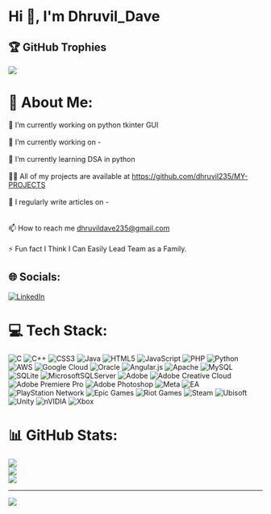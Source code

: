 #                                                                               Hi 👋, I'm Dhruvil_Dave                                                                                                                                            
## 🏆 GitHub Trophies
![](https://github-profile-trophy.vercel.app/?username=dhruvil235&theme=github_dark_dimmed&no-frame=false&no-bg=false&margin-w=4)
# 💫 About Me:
🔭 I’m currently working on  python tkinter GUI<br><br>🔭 I’m currently working on -<br><br>🌱 I’m currently learning DSA in python<br><br>👨‍💻 All of my projects are available at https://github.com/dhruvil235/MY-PROJECTS <br><br>📝 I regularly write articles on -<br><br><br>📫 How to reach me dhruvildave235@gmail.com<br><br>⚡ Fun fact I Think I Can Easily Lead Team as a Family.


## 🌐 Socials:
[![LinkedIn](https://img.shields.io/badge/LinkedIn-%230077B5.svg?logo=linkedin&logoColor=white)](https://www.linkedin.com/in/dhruvil-dave-037a0a326) 

# 💻 Tech Stack:
![C](https://img.shields.io/badge/c-%2300599C.svg?style=flat-square&logo=c&logoColor=white) ![C++](https://img.shields.io/badge/c++-%2300599C.svg?style=flat-square&logo=c%2B%2B&logoColor=white) ![CSS3](https://img.shields.io/badge/css3-%231572B6.svg?style=flat-square&logo=css3&logoColor=white) ![Java](https://img.shields.io/badge/java-%23ED8B00.svg?style=flat-square&logo=openjdk&logoColor=white) ![HTML5](https://img.shields.io/badge/html5-%23E34F26.svg?style=flat-square&logo=html5&logoColor=white) ![JavaScript](https://img.shields.io/badge/javascript-%23323330.svg?style=flat-square&logo=javascript&logoColor=%23F7DF1E) ![PHP](https://img.shields.io/badge/php-%23777BB4.svg?style=flat-square&logo=php&logoColor=white) ![Python](https://img.shields.io/badge/python-3670A0?style=flat-square&logo=python&logoColor=ffdd54) ![AWS](https://img.shields.io/badge/AWS-%23FF9900.svg?style=flat-square&logo=amazon-aws&logoColor=white) ![Google Cloud](https://img.shields.io/badge/GoogleCloud-%234285F4.svg?style=flat-square&logo=google-cloud&logoColor=white) ![Oracle](https://img.shields.io/badge/Oracle-F80000?style=flat-square&logo=oracle&logoColor=white) ![Angular.js](https://img.shields.io/badge/angular.js-%23E23237.svg?style=flat-square&logo=angularjs&logoColor=white) ![Apache](https://img.shields.io/badge/apache-%23D42029.svg?style=flat-square&logo=apache&logoColor=white) ![MySQL](https://img.shields.io/badge/mysql-4479A1.svg?style=flat-square&logo=mysql&logoColor=white) ![SQLite](https://img.shields.io/badge/sqlite-%2307405e.svg?style=flat-square&logo=sqlite&logoColor=white) ![MicrosoftSQLServer](https://img.shields.io/badge/Microsoft%20SQL%20Server-CC2927?style=flat-square&logo=microsoft%20sql%20server&logoColor=white) ![Adobe](https://img.shields.io/badge/adobe-%23FF0000.svg?style=flat-square&logo=adobe&logoColor=white) ![Adobe Creative Cloud](https://img.shields.io/badge/Adobe%20Creative%20Cloud-DA1F26.svg?style=flat-square&logo=Adobe%20Creative%20Cloud&logoColor=white) ![Adobe Premiere Pro](https://img.shields.io/badge/Adobe%20Premiere%20Pro-9999FF.svg?style=flat-square&logo=Adobe%20Premiere%20Pro&logoColor=white) ![Adobe Photoshop](https://img.shields.io/badge/adobe%20photoshop-%2331A8FF.svg?style=flat-square&logo=adobe%20photoshop&logoColor=white) ![Meta](https://img.shields.io/badge/Meta-%230467DF.svg?style=flat-square&logo=Meta&logoColor=white) ![EA](https://img.shields.io/badge/ea-%23000000.svg?style=flat-square&logo=ea&logoColor=white) ![PlayStation Network](https://img.shields.io/badge/PSN-%230070D1.svg?style=flat-square&logo=Playstation&logoColor=white) ![Epic Games](https://img.shields.io/badge/epicgames-%23313131.svg?style=flat-square&logo=epicgames&logoColor=white) ![Riot Games](https://img.shields.io/badge/riotgames-D32936.svg?style=flat-square&logo=riotgames&logoColor=white) ![Steam](https://img.shields.io/badge/steam-%23000000.svg?style=flat-square&logo=steam&logoColor=white) ![Ubisoft](https://img.shields.io/badge/Ubisoft-%23F5F5F5.svg?style=flat-square&logo=Ubisoft&logoColor=black) ![Unity](https://img.shields.io/badge/unity-%23000000.svg?style=flat-square&logo=unity&logoColor=white) ![nVIDIA](https://img.shields.io/badge/nVIDIA-%2376B900.svg?style=flat-square&logo=nVIDIA&logoColor=white) ![Xbox](https://img.shields.io/badge/xbox-%23107C10.svg?style=flat-square&logo=xbox&logoColor=white)
# 📊 GitHub Stats:
![](https://github-readme-stats.vercel.app/api?username=dhruvil235&theme=github_dark&hide_border=false&include_all_commits=false&count_private=false)<br/>
![](https://github-readme-streak-stats.herokuapp.com/?user=dhruvil235&theme=github_dark&hide_border=false)<br/>
![](https://github-readme-stats.vercel.app/api/top-langs/?username=dhruvil235&theme=github_dark&hide_border=false&include_all_commits=false&count_private=false&layout=compact)



---
[![](https://visitcount.itsvg.in/api?id=dhruvil235&icon=0&color=0)](https://visitcount.itsvg.in)

<!-- Proudly created with GPRM ( https://gprm.itsvg.in ) -->
